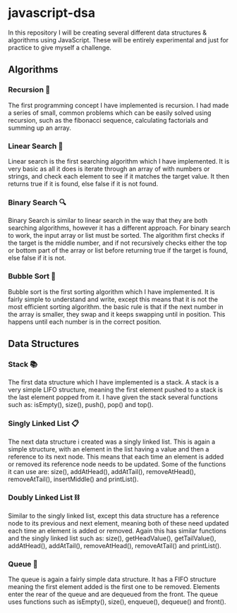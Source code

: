 # javascript-dsa

In this repository I will be creating several different data structures & algorithms using JavaScript. These will be entirely experimental and just for practice to give myself a challenge.

## Algorithms

### Recursion 🔁

The first programming concept I have implemented is recursion. I had made a series of small, common problems which can be easily solved using recursion, such as the fibonacci sequence, calculating factorials and summing up an array.

### Linear Search 🔎

Linear search is the first searching algorithm which I have implemented. It is very basic as all it does is iterate through an array of with numbers or strings, and check each element to see if it matches the target value. It then returns true if it is found, else false if it is not found.

### Binary Search 🔍

Binary Search is similar to linear search in the way that they are both searching algorithms, however it has a different approach. For binary search to work, the input array or list must be sorted. The algorithm first checks if the target is the middle number, and if not recursively checks either the top or bottom part of the array or list before returning true if the target is found, else false if it is not.

### Bubble Sort 🫧

Bubble sort is the first sorting algorithm which I have implemented. It is fairly simple to understand and write, except this means that it is not the most efficient sorting algorithm. the basic rule is that if the next number in the array is smaller, they swap and it keeps swapping until in position. This happens until each number is in the correct position.

## Data Structures

### Stack 📚

The first data structure which I have implemented is a stack. A stack is a very simple LIFO structure, meaning the first element pushed to a stack is the last element popped from it. I have given the stack several functions such as: isEmpty(), size(), push(), pop() and top().

### Singly Linked List 📋

The next data structure i created was a singly linked list. This is again a simple structure, with an element in the list having a value and then a reference to its next node. This means that each time an element is added or removed its reference node needs to be updated. Some of the functions it can use are: size(), addAtHead(), addAtTail(), removeAtHead(), removeAtTail(), insertMiddle() and printList().

### Doubly Linked List ⛓️

Similar to the singly linked list, except this data structure has a reference node to its previous and next element, meaning both of these need updated each time an element is added or removed. Again this has similar functions and the singly linked list such as: size(), getHeadValue(), getTailValue(), addAtHead(), addAtTail(), removeAtHead(), removeAtTail() and printList().

### Queue 👥

The queue is again a fairly simple data structure. It has a FIFO structure meaning the first element added is the first one to be removed. Elements enter the rear of the queue and are dequeued from the front. The queue uses functions such as isEmpty(), size(), enqueue(), dequeue() and front().